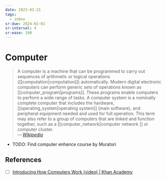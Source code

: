 ```yaml
---
date: 2023-03-21
tags:
  - inbox
sr-due: 2024-02-01
sr-interval: 4
sr-ease: 190
---
```


# Computer

> A computer is a machine that can be programmed to carry out sequences of
> arithmetic or logical operations ([[computation|computation]]) automatically.
> Modern digital electronic computers can perform generic sets of operations
> known as [[computer_program|programs]]. These programs enable computers to
> perform a wide range of tasks. A computer system is a nominally complete
> computer that includes the hardware, [[operating_system|operating system]]
> (main software), and peripheral equipment needed and used for full operation.
> This term may also refer to a group of computers that are linked and function
> together, such as a [[computer_network|computer network ]] or computer
> cluster.\
> — <cite>[Wikipedia](https://en.wikipedia.org/wiki/Computer)</cite>

- TODO: Find computer enhance course by Muratori

## References

- [ ] [Introducing How Computers Work (video) | Khan Academy](https://www.khanacademy.org/computing/code-org/computers-and-the-internet/how-computers-work/v/khan-academy-and-codeorg-introducing-how-computers-work)
